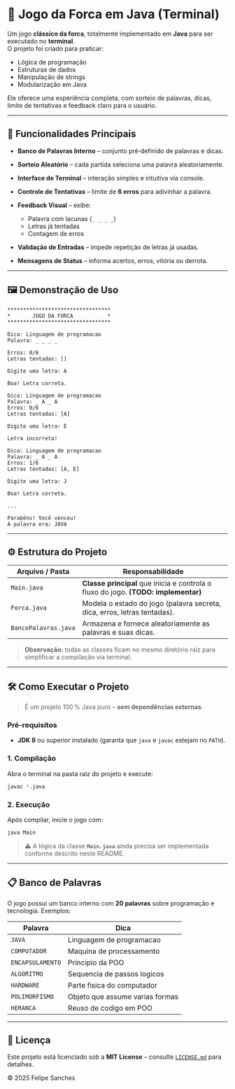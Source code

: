 # 🎯 Jogo da Forca em Java (Terminal)

Um jogo **clássico da forca**, totalmente implementado em **Java** para ser executado no **terminal**.  
O projeto foi criado para praticar:

- Lógica de programação  
- Estruturas de dados  
- Manipulação de strings  
- Modularização em Java  

Ele oferece uma experiência completa, com sorteio de palavras, dicas, limite de tentativas e feedback claro para o usuário.

---

## 📌 Funcionalidades Principais

- **Banco de Palavras Interno** – conjunto pré‑definido de palavras e dicas.  
- **Sorteio Aleatório** – cada partida seleciona uma palavra aleatoriamente.  
- **Interface de Terminal** – interação simples e intuitiva via console.  
- **Controle de Tentativas** – limite de **6 erros** para adivinhar a palavra.  
- **Feedback Visual** – exibe:

  - Palavra com lacunas (`_ _ _ _`)  
  - Letras já tentadas  
  - Contagem de erros  

- **Validação de Entradas** – impede repetição de letras já usadas.  
- **Mensagens de Status** – informa acertos, erros, vitória ou derrota.

---

## 🖼️ Demonstração de Uso

```text
*********************************
*       JOGO DA FORCA           *
*********************************

Dica: Linguagem de programacao
Palavra: _ _ _ _

Erros: 0/6
Letras tentadas: []

Digite uma letra: A

Boa! Letra correta.

Dica: Linguagem de programacao
Palavra: _ A _ A
Erros: 0/6
Letras tentadas: [A]

Digite uma letra: E

Letra incorreta!

Dica: Linguagem de programacao
Palavra: _ A _ A
Erros: 1/6
Letras tentadas: [A, E]

Digite uma letra: J

Boa! Letra correta.

...

Parabéns! Você venceu!
A palavra era: JAVA
```

---

## ⚙️ Estrutura do Projeto

| Arquivo / Pasta    | Responsabilidade                                                                 |
|--------------------|----------------------------------------------------------------------------------|
| `Main.java`        | **Classe principal** que inicia e controla o fluxo do jogo. **(TODO: implementar)** |
| `Forca.java`       | Modela o estado do jogo (palavra secreta, dica, erros, letras tentadas).         |
| `BancoPalavras.java` | Armazena e fornece aleatoriamente as palavras e suas dicas.                    |

> **Observação:** todas as classes ficam no mesmo diretório raiz para simplificar a compilação via terminal.

---

## 🛠️ Como Executar o Projeto

> É um projeto 100 % Java puro – **sem dependências externas**.

### Pré‑requisitos

- **JDK 8** ou superior instalado (garanta que `java` e `javac` estejam no `PATH`).

### 1. Compilação

Abra o terminal na pasta raiz do projeto e execute:

```bash
javac *.java
```

### 2. Execução

Após compilar, inicie o jogo com:

```bash
java Main
```

> ⚠️ A lógica da classe **`Main.java`** ainda precisa ser implementada conforme descrito neste README.

---

## 📋 Banco de Palavras

O jogo possui um banco interno com **20 palavras** sobre programação e tecnologia. Exemplos:

| Palavra           | Dica                                |
|-------------------|-------------------------------------|
| `JAVA`            | Linguagem de programacao            |
| `COMPUTADOR`      | Maquina de processamento            |
| `ENCAPSULAMENTO`  | Principio da POO                    |
| `ALGORITMO`       | Sequencia de passos logicos         |
| `HARDWARE`        | Parte fisica do computador          |
| `POLIMORFISMO`    | Objeto que assume varias formas     |
| `HERANCA`         | Reuso de codigo em POO              |

---

## 📜 Licença

Este projeto está licenciado sob a **MIT License** – consulte [`LICENSE.md`](LICENSE.md) para detalhes.

&copy; 2025 Felipe Sanches